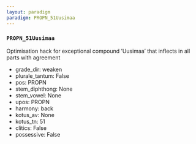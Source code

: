 ```yaml
---
layout: paradigm
paradigm: PROPN_51Uusimaa
---
```

### ` PROPN_51Uusimaa `

Optimisation hack for exceptional compound ’Uusimaa’ that inflects in all parts with agreement
* grade_dir: weaken
* plurale_tantum: False
* pos: PROPN
* stem_diphthong: None
* stem_vowel: None
* upos: PROPN
* harmony: back
* kotus_av: None
* kotus_tn: 51
* clitics: False
* possessive: False
